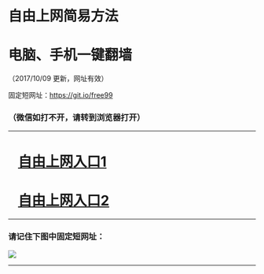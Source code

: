 ﻿# 自由上网简易方法

# 电脑、手机一键翻墙

（2017/10/09 更新，网址有效）

固定短网址：https://git.io/free99

### （微信如打不开，请转到浏览器打开）


***





# &nbsp;&nbsp; <a href="http://ft950520424.fwq-tz-1001.info/fwqtz01.html?t=100900132265 " target="_blank">自由上网入口1</a>
# &nbsp;&nbsp; <a href="http://ft302329519.fwq-tz-1002.info/fwqtz02.html?t=100900123489 " target="_blank">自由上网入口2</a>
***

### 请记住下图中固定短网址：

<img src="https://s3-us-west-2.amazonaws.com/fwq-1001/yjfq-20170905okok.png" /> 


***

